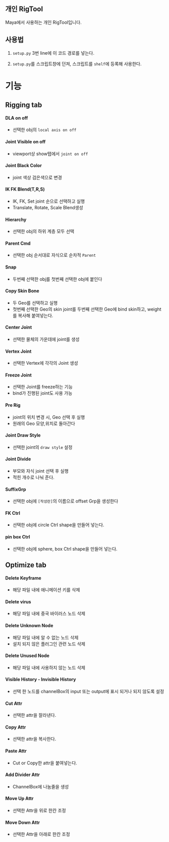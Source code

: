 ## 개인 RigTool

Maya에서 사용하는 개인 RigTool입니다.



## 사용법

1. `setup.py` 3번 line에 이 코드 경로를 넣는다.

2. `setup.py`를 스크립트창에 던져, 스크립트를 `shelf`에 등록해 사용한다.



# 기능

## Rigging tab

#### DLA on off

- 선택한 obj의 `local axis on off`

#### Joint Visible on off

- viewport상 show탭에서 `joint on off`

#### Joint Black Color

- joint 색상 검은색으로 변경

#### IK FK Blend(T,R,S)

- IK, FK, Set joint 순으로 선택하고 실행
- Translate, Rotate, Scale Blend생성

#### Hierarchy

- 선택한 obj의 하위 계층 모두 선택

#### Parent Cmd

- 선택한 obj 순서대로 자식으로 순차적 `Parent`

#### Snap

- 두번째 선택한 obj를 첫번째 선택한 obj에 붙인다

#### Copy Skin Bone

- 두 Geo를 선택하고 실행
- 첫번째 선택한 Geo의 skin joint를 두번째 선택한 Geo에 bind skin하고,
  weight를 복사해 붙여넣는다.

#### Center Joint

- 선택한 물체의 가운데에 joint를 생성

#### Vertex Joint

- 선택한 Vertex에 각각의 Joint 생성

#### Freeze Joint

- 선택한 Joint를 freeze하는 기능
- bind가 진행된 joint도 사용 가능

#### Pre Rig

- joint의 위치 변경 시, Geo 선택 후 실행
- 원래의 Geo 모양,위치로 돌아간다

#### Joint Draw Style

- 선택한 joint의 `draw style` 설정

#### Joint Divide

- 부모와 자식 joint 선택 후 실행
- 적힌 개수로 나눠 준다.

#### SuffixGrp

- 선택한 obj에 `[작성란]`의 이름으로 offset Grp을 생성한다

#### FK Ctrl

- 선택한 obj에 circle Ctrl shape을 만들어 넣는다.

#### pin box Ctrl

- 선택한 obj에 sphere, box Ctrl shape을 만들어 넣는다.



## Optimize tab

#### Delete Keyframe

- 해당 파일 내에 애니메이션 키를 삭제

#### Delete virus
- 해당 파일 내에 중국 바이러스 노드 삭제

#### Delete Unknown Node

- 해당 파일 내에 알 수 없는 노드 삭제
- 설치 되지 않은 플러그인 관련 노드 삭제

#### Delete Unused Node
- 해당 파일 내에 사용하지 않는 노드 삭제

#### Visible History - Invisible History
- 선택 한 노드를 channelBox의 input 또는 output에 표시 되거나 되지 않도록 설정

#### Cut Attr

- 선택한 attr을 잘라낸다.

#### Copy Attr

- 선택한 attr을 복사한다.

#### Paste Attr

- Cut or Copy한 attr을 붙여넣는다.

#### Add Divider Attr

- ChannelBox에 나눔줄을 생성

#### Move Up Attr

- 선택한 Attr을 위로 한칸 조정

#### Move Down Attr

- 선택한 Attr을 아래로 한칸 조정